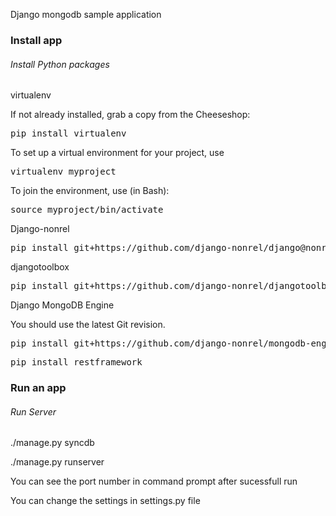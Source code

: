Django mongodb sample application

### Install app

###### *Install Python packages*

virtualenv

If not already installed, grab a copy from the Cheeseshop:

<pre>pip install virtualenv</pre>

To set up a virtual environment for your project, use

<pre>virtualenv myproject</pre>

To join the environment, use (in Bash):

<pre>source myproject/bin/activate</pre>

Django-nonrel

<pre>pip install git+https://github.com/django-nonrel/django@nonrel-1.5</pre>

djangotoolbox

<pre>pip install git+https://github.com/django-nonrel/djangotoolbox</pre>

Django MongoDB Engine

You should use the latest Git revision.

<pre>pip install git+https://github.com/django-nonrel/mongodb-engine</pre>

<pre>pip install restframework</pre>

### Run an app

###### *Run Server*

./manage.py syncdb

./manage.py runserver 

You can see the port number in command prompt after sucessfull run

You can change the settings in settings.py file
